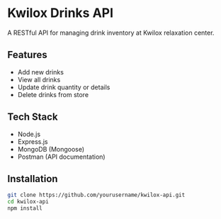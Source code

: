 # Kwilox Drinks API

A RESTful API for managing drink inventory at Kwilox relaxation center.

## Features
- Add new drinks
- View all drinks
- Update drink quantity or details
- Delete drinks from store

## Tech Stack
- Node.js
- Express.js
- MongoDB (Mongoose)
- Postman (API documentation)

## Installation

```bash
git clone https://github.com/yourusername/kwilox-api.git
cd kwilox-api
npm install
